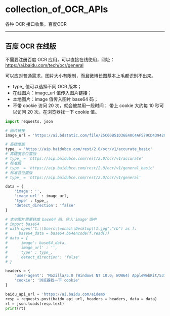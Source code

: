 # collection_of_OCR_APIs
各种 OCR 接口收集，百度OCR


---

## 百度 OCR 在线版

不需要注册百度 OCR 应用，可以直接在线使用，网址：https://ai.baidu.com/tech/ocr/general

可以应对普通需求，图片大小有限制，而且微博长图基本上毛都识别不出来。

- type_ 值可以选择不同 OCR 版本；
- 在线图片：image_url 值传入图片链接；
- 本地图片：image 值传入图片 base64 码；
- 不带 cookie 访问 20 次，就会被禁用一段时间；
带上 cookie 大约每 10 秒可以访问 20 次。在浏览器找一下 cookie 值。

```python
import requests, json

# 图片链接
image_url = 'https://ai.bdstatic.com/file/25C60B51D36E40C4AF579CD439429448'

# 高精度版
type_ = 'https://aip.baidubce.com/rest/2.0/ocr/v1/accurate_basic'
# 高精度含位置版
# type_ = 'https://aip.baidubce.com/rest/2.0/ocr/v1/accurate'
# 标准版
# type_ = 'https://aip.baidubce.com/rest/2.0/ocr/v1/general_basic'
# 标准含位置版
# type_ = 'https://aip.baidubce.com/rest/2.0/ocr/v1/general'

data = {
    'image': '',
    'image_url' : image_url,
    'type' : type_,
    'detect_direction': 'false'
}

# 本地图片需要转成 base64 码，传入'image'值中
# import base64
# with open("C:\\Users\\wonai\\Desktop\\1.jpg","rb") as f:
#     base64_data = base64.b64encode(f.read())
# data = {
#     'image': base64_data,
#     'image_url' : '',
#     'type' : type_,
#     'detect_direction': 'false'
# }

headers = {
    'user-agent': 'Mozilla/5.0 (Windows NT 10.0; WOW64) AppleWebKit/537.36 (KHTML, like Gecko) Chrome/86.0.4240.198 Safari/537.36',
    'cookie': '浏览器找一下 cookie'
}

baidu_api_url = 'https://ai.baidu.com/aidemo'
resp = requests.post(baidu_api_url, headers = headers, data = data)
rt = json.loads(resp.text)
print(rt)

```
